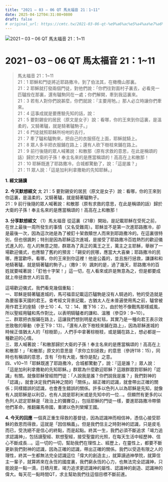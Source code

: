 ```yaml
---
title: "2021 – 03 – 06 QT 馬太福音 21：1~11"
date: 2025-04-12T04:31:08+0800
draft: false
# original_url: https://cmtc.tw/2021-03-06-qt-%e9%a6%ac%e5%a4%aa%e7%a6%8f%e9%9f%b3-21%ef%bc%9a111
---
```


![2021 – 03 – 06 QT 馬太福音 21：1\~11](/images/qt.jpg   "2021 – 03 – 06 QT 馬太福音 21：1\~11")

# 2021 – 03 – 06 QT 馬太福音 21：1\~11

> 馬太福音 21：1\~11  
> 21：1 耶穌和門徒將近耶路撒冷，到了伯法其，在橄欖山那裏。  
> 21：2 耶穌就打發兩個門徒，對他們說：「你們往對面村子裏去，必看見一匹驢拴在那裏，還有驢駒同在一處；你們解開，牽到我這裏來。  
> 21：3 若有人對你們說甚麼，你們就說：『主要用牠。』那人必立時讓你們牽來。  
> 21：4 這事成就是要應驗先知的話，說：  
> 21：5 要對錫安的居民（原文是女子）說：看哪，你的王來到你這裏，是溫柔的，又騎著驢，就是騎著驢駒子。」  
> 21：6 門徒就照耶穌所吩咐的去行，  
> 21：7 牽了驢和驢駒來，把自己的衣服搭在上面，耶穌就騎上。  
> 21：8 眾人多半把衣服鋪在路上；還有人砍下樹枝來鋪在路上。  
> 21：9 前行後隨的眾人喊著說：和散那（原有求救的意思，在此是稱頌的話）歸於大衛的子孫！奉主名來的是應當稱頌的！高高在上和散那！  
> 21：10 耶穌既進了耶路撒冷，合城都驚動了，說：「這是誰？」  
> 21：11 眾人說：「這是加利利拿撒勒的先知耶穌。」

**1. 經文誦讀**

**2.  今天默想經文**
太 21：5 要對錫安的居民（原文是女子）說：看哪，你的王來到你這裏，是溫柔的，又騎著驢，就是騎著驢駒子。  
21：9 前行後隨的眾人喊著說：和散那（原有求救的意思，在此是稱頌的話）歸於大衛的子孫！奉主名來的是應當稱頌的！高高在上和散那！

**3. 分享默想經文**
（1）馬太福音 從這裏（21章）開始，是記載耶穌在受死之前，在世上最後一周所發生的事情（又名受難周）。耶穌並不是第一次進耶路撒冷，卻是最後一次，因為這次祂是為了被釘十架救贖世人而來到耶路撒冷的。在這裏很特別，但也很諷刺；特別是因為耶穌這次進城，是接受了耶路撒冷百姓熱烈的歡迎儀式進入的，在人的無意之間，群眾為了真正的萬王之王，萬主之主耶穌，舉辦了一場歡迎儀式，也應驗了舊約的預言：「錫安的民哪，應當大大喜樂；耶路撒冷的民哪，應當歡呼。看哪，你的王來到你這裡！他是公義的，並且施行拯救，謙謙和和地騎著驢，就是騎著驢的駒子。」（撒9：9）諷刺的是，過了幾天，耶路撒冷的百姓就要喊著說：「釘他十字架！」這一切，在人看來或許是無意為之，但是都要成就上帝拯救世人的旨意。

這場歡迎儀式，我們看見幾個重點：  
一、耶穌是騎著驢進城的，馬可福音記載這匹驢駒是沒有人騎過的，牠的受造就是為要服事天國的君王。查考經文背景記載，古猶太人在未普遍使用馬之前，驢曾被用作君王的座騎（參士10：4、12：14、撒下16：2）。由於牠不像戰馬那樣威風，所以聖經用驢和馬作對比，以表明騎驢者的謙和、溫雅（參亞9：9\~10）。  
二、群眾把衣服鋪在路上，這讓我們想到明星走紅毯，其實乃是一種向君王表示效忠致敬的舉動（參王下9：13）。「還有人砍下樹枝來鋪在路上」，因為耶穌進城的時候正值猶太人的「棕樹節」，人們手中拿著棕樹枝，或是鋪在路上，想必都是一種歡迎的心情。  
三、眾人喊著說：「和散那歸於大衛的子孫！奉主名來的是應當稱頌的！高高在上和散那！」「和散那」原文的意思是「求你立刻拯救」的意思（參詩118：15），同時也有稱頌的意思，含有「你有大能，惟你是配」之意。  
四、v10\~11「耶穌既進了耶路撒冷，合城都驚動了，說：『這是誰？』眾人說：「這是加利利拿撒勒的先知耶穌。」群眾為什麼歡迎耶穌？這跟群眾對耶穌的「認識」有關。就像耶穌曾經問門徒：「人說我是誰？你們說我是誰？」我們對神的「認識」，就會決定我們與神之間的「關係」。越正確的認識，就會帶出正確的關係；同樣錯誤的認識，也會產生錯誤的關係。許多以色列人以為耶穌是先知，就像有人說耶穌是以利亞，也有人說是耶利米或是先知中的一位…。但顯然有更多的以色列人認定耶穌是「政治上的彌賽亞」，包括耶穌的門徒一樣，要進耶路撒冷帶領他們革命，推翻羅馬帝國，重建以色列榮耀王國。

**4. 今天的回應**
一個真正重生得救的基督徒，因為認識神而相信神，憑信心接受耶穌的救恩而得救，這就是「因信稱義」。但是我們信主之時對神的認識，只是皮毛而已，受洗絕不是信心的終點，而是起點。終其一生，我們必須不斷追求「竭力追求認識神」，包括讀聖經、默想聖經，接受聖靈的光照，在每天生活中經歷神、信心不斷成長…。這一切的一切，幫助我們在理性上、經歷上，在靈性上，都要不斷更新我們對神的認識，因為正確的認識，帶出正確的關係。我們以受造有限之人的理性，終其一生都無法完全認識這位「偉大的創造主」，就算讀過神學院，就算信主一輩子，就算將來在永恆的國度裏，我們窮永恆的心力，也無法完全認識神，只能說是一點一滴，日積月累，竭力追求更認識神的屬性、認識神的創造、認識神的偉大。每天花一點時間QT，求主幫助我們往這個目標不斷前進。
